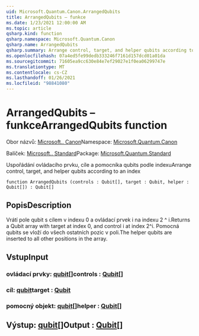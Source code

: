```yaml
---
uid: Microsoft.Quantum.Canon.ArrangedQubits
title: ArrangedQubits – funkce
ms.date: 1/23/2021 12:00:00 AM
ms.topic: article
qsharp.kind: function
qsharp.namespace: Microsoft.Quantum.Canon
qsharp.name: ArrangedQubits
qsharp.summary: Arrange control, target, and helper qubits according to an index
ms.openlocfilehash: 07a4ed5fe99dedb333246f7161d157dcd01a01da
ms.sourcegitcommit: 71605ea9cc630e84e7ef29027e1f0ea06299747e
ms.translationtype: MT
ms.contentlocale: cs-CZ
ms.lasthandoff: 01/26/2021
ms.locfileid: "98841080"
---
```

# <a name="arrangedqubits-function"></a><span data-ttu-id="3d434-102">ArrangedQubits – funkce</span><span class="sxs-lookup"><span data-stu-id="3d434-102">ArrangedQubits function</span></span>

<span data-ttu-id="3d434-103">Obor názvů: [Microsoft.. Canon](xref:Microsoft.Quantum.Canon)</span><span class="sxs-lookup"><span data-stu-id="3d434-103">Namespace: [Microsoft.Quantum.Canon](xref:Microsoft.Quantum.Canon)</span></span>

<span data-ttu-id="3d434-104">Balíček: [Microsoft.. Standard](https://nuget.org/packages/Microsoft.Quantum.Standard)</span><span class="sxs-lookup"><span data-stu-id="3d434-104">Package: [Microsoft.Quantum.Standard](https://nuget.org/packages/Microsoft.Quantum.Standard)</span></span>


<span data-ttu-id="3d434-105">Uspořádání ovládacího prvku, cíle a pomocníka qubits podle indexu</span><span class="sxs-lookup"><span data-stu-id="3d434-105">Arrange control, target, and helper qubits according to an index</span></span>

```qsharp
function ArrangedQubits (controls : Qubit[], target : Qubit, helper : Qubit[]) : Qubit[]
```


## <a name="description"></a><span data-ttu-id="3d434-106">Popis</span><span class="sxs-lookup"><span data-stu-id="3d434-106">Description</span></span>

<span data-ttu-id="3d434-107">Vrátí pole qubit s cílem v indexu 0 a ovládací prvek i na indexu 2 ^ i.</span><span class="sxs-lookup"><span data-stu-id="3d434-107">Returns a Qubit array with target at index 0, and control i at index 2^i.</span></span>  <span data-ttu-id="3d434-108">Pomocná qubits se vloží do všech ostatních pozic v poli.</span><span class="sxs-lookup"><span data-stu-id="3d434-108">The helper qubits are inserted to all other positions in the array.</span></span>

## <a name="input"></a><span data-ttu-id="3d434-109">Vstup</span><span class="sxs-lookup"><span data-stu-id="3d434-109">Input</span></span>

### <a name="controls--qubit"></a><span data-ttu-id="3d434-110">ovládací prvky: [qubit](xref:microsoft.quantum.lang-ref.qubit)[]</span><span class="sxs-lookup"><span data-stu-id="3d434-110">controls : [Qubit](xref:microsoft.quantum.lang-ref.qubit)[]</span></span>




### <a name="target--qubit"></a><span data-ttu-id="3d434-111">cíl: [qubit](xref:microsoft.quantum.lang-ref.qubit)</span><span class="sxs-lookup"><span data-stu-id="3d434-111">target : [Qubit](xref:microsoft.quantum.lang-ref.qubit)</span></span>




### <a name="helper--qubit"></a><span data-ttu-id="3d434-112">pomocný objekt: [qubit](xref:microsoft.quantum.lang-ref.qubit)[]</span><span class="sxs-lookup"><span data-stu-id="3d434-112">helper : [Qubit](xref:microsoft.quantum.lang-ref.qubit)[]</span></span>





## <a name="output--qubit"></a><span data-ttu-id="3d434-113">Výstup: [qubit](xref:microsoft.quantum.lang-ref.qubit)[]</span><span class="sxs-lookup"><span data-stu-id="3d434-113">Output : [Qubit](xref:microsoft.quantum.lang-ref.qubit)[]</span></span>

